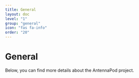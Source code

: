 ```yaml
---
title: General
layout: doc
level: "1"
group: "general"
icon: "fas fa-info"
order: "20"
---
```


# General

Below, you can find more details about the AntennaPod project.
